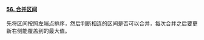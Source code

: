 #### [56. 合并区间](https://leetcode-cn.com/problems/merge-intervals/)

先将区间按照左端点排序，然后判断相连的区间是否可以合并，每次合并之后要更新右侧能覆盖到的最大值。
